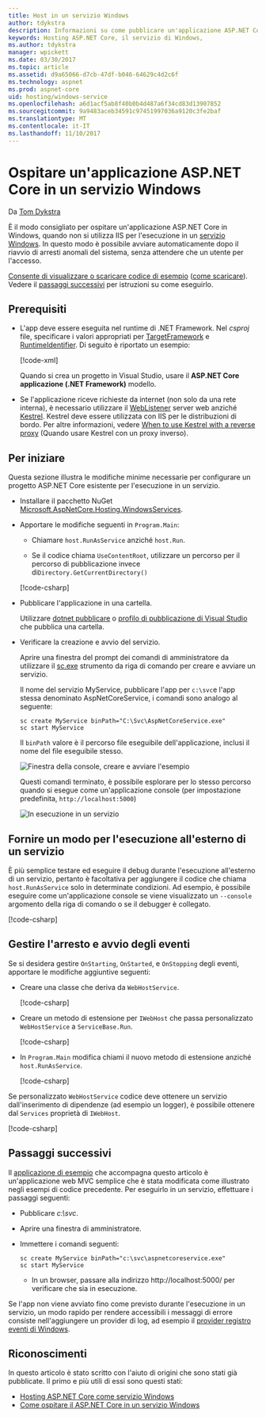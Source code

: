 ```yaml
---
title: Host in un servizio Windows
author: tdykstra
description: Informazioni su come pubblicare un'applicazione ASP.NET Core in un servizio Windows.
keywords: Hosting ASP.NET Core, il servizio di Windows,
ms.author: tdykstra
manager: wpickett
ms.date: 03/30/2017
ms.topic: article
ms.assetid: d9a65066-d7cb-47df-b046-64629c4d2c6f
ms.technology: aspnet
ms.prod: aspnet-core
uid: hosting/windows-service
ms.openlocfilehash: a6d1acf5ab8f40b0b4d487a6f34cd83d13907852
ms.sourcegitcommit: 9a9483aceb34591c97451997036a9120c3fe2baf
ms.translationtype: MT
ms.contentlocale: it-IT
ms.lasthandoff: 11/10/2017
---
```

# <a name="host-an-aspnet-core-app-in-a-windows-service"></a>Ospitare un'applicazione ASP.NET Core in un servizio Windows

Da [Tom Dykstra](https://github.com/tdykstra)

È il modo consigliato per ospitare un'applicazione ASP.NET Core in Windows, quando non si utilizza IIS per l'esecuzione in un [servizio Windows](https://docs.microsoft.com/dotnet/framework/windows-services/introduction-to-windows-service-applications). In questo modo è possibile avviare automaticamente dopo il riavvio di arresti anomali del sistema, senza attendere che un utente per l'accesso.

[Consente di visualizzare o scaricare codice di esempio](https://github.com/aspnet/Docs/tree/master/aspnetcore/hosting/windows-service/sample) ([come scaricare](xref:tutorials/index#how-to-download-a-sample)). Vedere il [passaggi successivi](#next-steps) per istruzioni su come eseguirlo.

## <a name="prerequisites"></a>Prerequisiti

* L'app deve essere eseguita nel runtime di .NET Framework.  Nel *csproj* file, specificare i valori appropriati per [TargetFramework](https://docs.microsoft.com/nuget/schema/target-frameworks) e [RuntimeIdentifier](https://docs.microsoft.com/dotnet/articles/core/rid-catalog). Di seguito è riportato un esempio:

  [!code-xml[](windows-service/sample/AspNetCoreService.csproj?range=3-6)]

  Quando si crea un progetto in Visual Studio, usare il **ASP.NET Core applicazione (.NET Framework)** modello.

* Se l'applicazione riceve richieste da internet (non solo da una rete interna), è necessario utilizzare il [WebListener](xref:fundamentals/servers/weblistener) server web anziché [Kestrel](xref:fundamentals/servers/kestrel).  Kestrel deve essere utilizzata con IIS per le distribuzioni di bordo.  Per altre informazioni, vedere [When to use Kestrel with a reverse proxy](xref:fundamentals/servers/kestrel#when-to-use-kestrel-with-a-reverse-proxy) (Quando usare Kestrel con un proxy inverso).

## <a name="getting-started"></a>Per iniziare

Questa sezione illustra le modifiche minime necessarie per configurare un progetto ASP.NET Core esistente per l'esecuzione in un servizio.

* Installare il pacchetto NuGet [Microsoft.AspNetCore.Hosting.WindowsServices](https://www.nuget.org/packages/Microsoft.AspNetCore.Hosting.WindowsServices/).

* Apportare le modifiche seguenti in `Program.Main`:
  
  * Chiamare `host.RunAsService` anziché `host.Run`.
  
  * Se il codice chiama `UseContentRoot`, utilizzare un percorso per il percorso di pubblicazione invece di`Directory.GetCurrentDirectory()` 
  
  [!code-csharp[](windows-service/sample/Program.cs?name=ServiceOnly&highlight=3-4,8,14)]

* Pubblicare l'applicazione in una cartella.

  Utilizzare [dotnet pubblicare](https://docs.microsoft.com/dotnet/articles/core/tools/dotnet-publish) o [profilo di pubblicazione di Visual Studio](xref:publishing/web-publishing-vs) che pubblica una cartella.

* Verificare la creazione e avvio del servizio.

  Aprire una finestra del prompt dei comandi di amministratore da utilizzare il [sc.exe](https://technet.microsoft.com/library/bb490995) strumento da riga di comando per creare e avviare un servizio.  
  
  Il nome del servizio MyService, pubblicare l'app per `c:\svc`e l'app stessa denominato AspNetCoreService, i comandi sono analogo al seguente:

  ```console
  sc create MyService binPath="C:\Svc\AspNetCoreService.exe"
  sc start MyService
  ```
  Il `binPath` valore è il percorso file eseguibile dell'applicazione, inclusi il nome del file eseguibile stesso.

  ![Finestra della console, creare e avviare l'esempio](windows-service/_static/create-start.png)

  Questi comandi terminato, è possibile esplorare per lo stesso percorso quando si esegue come un'applicazione console (per impostazione predefinita, `http://localhost:5000`)

  ![In esecuzione in un servizio](windows-service/_static/running-in-service.png)


## <a name="provide-a-way-to-run-outside-of-a-service"></a>Fornire un modo per l'esecuzione all'esterno di un servizio

È più semplice testare ed eseguire il debug durante l'esecuzione all'esterno di un servizio, pertanto è facoltativa per aggiungere il codice che chiama `host.RunAsService` solo in determinate condizioni.  Ad esempio, è possibile eseguire come un'applicazione console se viene visualizzato un `--console` argomento della riga di comando o se il debugger è collegato.

[!code-csharp[](windows-service/sample/Program.cs?name=ServiceOrConsole)]

## <a name="handle-stopping-and-starting-events"></a>Gestire l'arresto e avvio degli eventi

Se si desidera gestire `OnStarting`, `OnStarted`, e `OnStopping` degli eventi, apportare le modifiche aggiuntive seguenti:

* Creare una classe che deriva da `WebHostService`.

  [!code-csharp[](windows-service/sample/CustomWebHostService.cs?name=NoLogging)]

* Creare un metodo di estensione per `IWebHost` che passa personalizzato `WebHostService` a `ServiceBase.Run`.

  [!code-csharp[](windows-service/sample/WebHostServiceExtensions.cs?name=ExtensionsClass)]

* In `Program.Main` modifica chiami il nuovo metodo di estensione anziché `host.RunAsService`.

  [!code-csharp[](windows-service/sample/Program.cs?name=HandleStopStart&highlight=26)]

Se personalizzato `WebHostService` codice deve ottenere un servizio dall'inserimento di dipendenze (ad esempio un logger), è possibile ottenere dal `Services` proprietà di `IWebHost`.

[!code-csharp[](windows-service/sample/CustomWebHostService.cs?name=Logging&highlight=7)]

## <a name="next-steps"></a>Passaggi successivi

Il [applicazione di esempio](https://github.com/aspnet/Docs/tree/master/aspnetcore/hosting/windows-service/sample) che accompagna questo articolo è un'applicazione web MVC semplice che è stata modificata come illustrato negli esempi di codice precedente.  Per eseguirlo in un servizio, effettuare i passaggi seguenti:

* Pubblicare *c:\svc*.

* Aprire una finestra di amministratore.

* Immettere i comandi seguenti:

  ```console
  sc create MyService binPath="c:\svc\aspnetcoreservice.exe"
  sc start MyService
  ```

  * In un browser, passare alla indirizzo http://localhost:5000/ per verificare che sia in esecuzione.

Se l'app non viene avviato fino come previsto durante l'esecuzione in un servizio, un modo rapido per rendere accessibili i messaggi di errore consiste nell'aggiungere un provider di log, ad esempio il [provider registro eventi di Windows](xref:fundamentals/logging/index#eventlog).

## <a name="acknowledgments"></a>Riconoscimenti

In questo articolo è stato scritto con l'aiuto di origini che sono stati già pubblicate. Il primo e più utili di essi sono questi stati:

* [Hosting ASP.NET Core come servizio Windows](https://stackoverflow.com/questions/37346383/hosting-asp-net-core-as-windows-service/37464074)
* [Come ospitare il ASP.NET Core in un servizio Windows](https://dotnetthoughts.net/how-to-host-your-aspnet-core-in-a-windows-service/)
